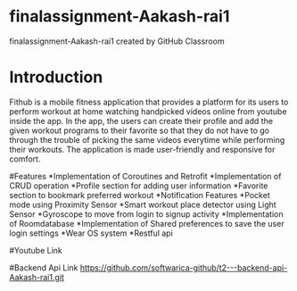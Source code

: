# finalassignment-Aakash-rai1
finalassignment-Aakash-rai1 created by GitHub Classroom

# Introduction
Fithub is a mobile fitness application that provides a platform for its users to perform workout at home watching handpicked videos online from youtube inside the app. In the app, the users can create their profile and add the given workout programs to their favorite so that they do not have to go through the trouble of picking the same videos everytime while performing their workouts. The application is made user-friendly and responsive for comfort.

#Features
*Implementation of Coroutines and Retrofit
*Implementation of CRUD operation
*Profile section for adding user information
*Favorite section to bookmark preferred workout
*Notification Features
*Pocket mode using Proximity Sensor
*Smart workout place detector using Light Sensor
*Gyroscope to move from login to signup activity
*Implementation of Roomdatabase
*Implementation of Shared preferences to save the user login settings
*Wear OS system
*Restful api

#Youtube Link

#Backend Api Link
https://github.com/softwarica-github/t2---backend-api-Aakash-rai1.git
